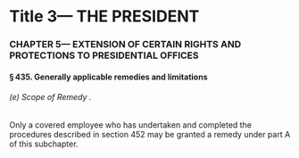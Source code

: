 
# Title 3— THE PRESIDENT
### CHAPTER 5— EXTENSION OF CERTAIN RIGHTS AND PROTECTIONS TO PRESIDENTIAL OFFICES
#### § 435. Generally applicable remedies and limitations
###### (e) Scope of Remedy .

Only a covered employee who has undertaken and completed the procedures described in section 452 may be granted a remedy under part A of this subchapter.
